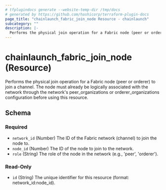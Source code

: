 ```yaml
---
# tfplugindocs generate --website-temp-dir /tmp/docs
# generated by https://github.com/hashicorp/terraform-plugin-docs
page_title: "chainlaunch_fabric_join_node Resource - chainlaunch"
subcategory: ""
description: |-
  Performs the physical join operation for a Fabric node (peer or orderer) to join a channel. The node must already be logically associated with the network through the network's peer_organizations or orderer_organizations configuration before using this resource.
---
```


# chainlaunch_fabric_join_node (Resource)

Performs the physical join operation for a Fabric node (peer or orderer) to join a channel. The node must already be logically associated with the network through the network's peer_organizations or orderer_organizations configuration before using this resource.



<!-- schema generated by tfplugindocs -->
## Schema

### Required

- `network_id` (Number) The ID of the Fabric network (channel) to join the node to.
- `node_id` (Number) The ID of the node to join to the network.
- `role` (String) The role of the node in the network (e.g., 'peer', 'orderer').

### Read-Only

- `id` (String) The unique identifier for this resource (format: network_id:node_id).
